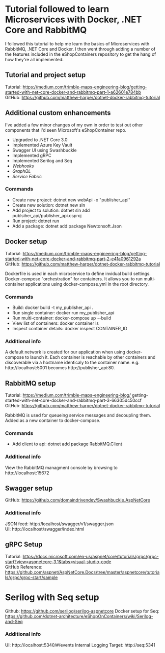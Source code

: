 # Tutorial followed to learn Microservices with Docker, .NET Core and RabbitMQ
I followed this tutorial to help me learn the basics of Microservices with RabbitMQ, .NET Core and Docker. I then went through adding a number of the features included in the eShopContainers repository to get the hang of how they're all implemented.

## Tutorial and project setup  
Tutorial: https://medium.com/trimble-maps-engineering-blog/getting-started-with-net-core-docker-and-rabbitmq-part-1-a62601e784bb  
GitHub: https://github.com/matthew-harper/dotnet-docker-rabbitmq-tutorial 


## Additional custom enhancements  
I've added a few minor changes of my own in order to test out other components that I'd seen Microsoft's eShopContainer repo.
- Upgraded to .NET Core 3.0
- Implemented Azure Key Vault
- Swagger UI using Swashbuckle
- Implemented gRPC
- Implemented Serilog and Seq
- *Webhooks*
- *GraphQL*
- *Service Fabric*


### Commands
- Create new project: dotnet new webApi -o "publisher_api"
- Create new solution: dotnet new sln
- Add project to solution: dotnet sln add publsiher_api/publisher_api.csproj
- Run project: dotnet run
- Add a package: dotnet add package Newtonsoft.Json


## Docker setup  
Tutorial: https://medium.com/trimble-maps-engineering-blog/getting-started-with-net-core-docker-and-rabbitmq-part-2-e41a0961292a  
GitHub: https://github.com/matthew-harper/dotnet-docker-rabbitmq-tutorial  

Dockerfile is used in each microservice to define invidual build settings.  
Docker-compose "orchestration" for containers. It allows you to run multi-container applications using docker-compose.yml in the root directory.

### Commands
- Build: docker build -t my_publisher_api .
- Run single container: docker run my_publisher_api
- Run multi-container: docker-compose up --build
- View list of containers: docker container ls
- Inspect container details: docker inspect CONTAINER_ID

### Additional info
A default network is created for our application when using docker-compose to launch it. Each container is reachable by other containers and discoverable via a hostname identicaly to the container name. e.g. http://localhost:5001 becomes http://publisher_api:80.  


## RabbitMQ setup
Tutorial: https://medium.com/trimble-maps-engineering-blog/  getting-started-with-net-core-docker-and-rabbitmq-part-3-66305dc50ccf  
GitHub: https://github.com/matthew-harper/dotnet-docker-rabbitmq-tutorial  

RabbitMQ is used for queueing service messages and decoupling them. Added as a new container to docker-compose. 

### Commands  
- Add client to api: dotnet add package RabbitMQ.Client  

### Additional info  
View the RabbitMQ managment console by browsing to http://localhost:15672


## Swagger setup  
GitHub: https://github.com/domaindrivendev/Swashbuckle.AspNetCore  

### Additional info  
JSON feed: http://localhost/swagger/v1/swagger.json  
UI: http://localhost/swagger/index.html  


## gRPC Setup  
Tutorial: https://docs.microsoft.com/en-us/aspnet/core/tutorials/grpc/grpc-start?view=aspnetcore-3.1&tabs=visual-studio-code  
GitHub Reference: https://github.com/aspnet/AspNetCore.Docs/tree/master/aspnetcore/tutorials/grpc/grpc-start/sample  


# Serilog with Seq setup
Github: https://github.com/serilog/serilog-aspnetcore
Docker setup for Seq: https://github.com/dotnet-architecture/eShopOnContainers/wiki/Serilog-and-Seq

### Additional info
UI: http://localhost:5340/#/events
Internal Logging Target: http://seq:5341






